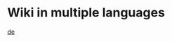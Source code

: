 # Wiki in multiple languages

[de](https://github.com/klmhsb42/wiki-translate/blob/main/de/index.md)
